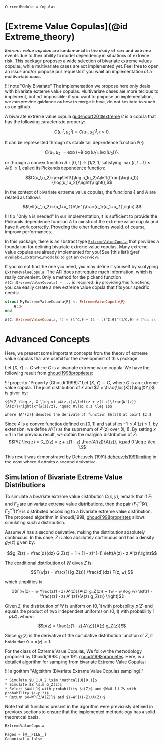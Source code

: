 ```@meta
CurrentModule = Copulas
```

# [Extreme Value Copulas](@id Extreme_theory)

*Extreme value copulas* are fundamental in the study of rare and extreme events due to their ability to model dependency in situations of extreme risk. This package proposes a wide selection of bivariate extreme values copulas, while multivariate cases are not implemented yet. Feel free to open an issue and/or propose pull requests if you want an implementation of a multivariate case. 

!!! note "Only Bivariate"
    The implementation we propose here only deals with bivariate extreme value copulas. Multivariate cases are more tedious to implement, but not impossible: if you want to propose an implementation, we can provide guidance on how to merge it here, do not hesitate to reach us on github.

A bivariate extreme value copula [gudendorf2010extreme](@cite) $C$ is a copula that has the following caracteristic property: 

$$C(u_1^t, u_2^t)=C(u_1,u_2)^t, t > 0.$$

It can be represented through its stable tail dependence function $\ell(\cdot)$:

$$C(u_1, u_2)=\exp\{-\ell(\log(u_1),\log(u_2))\},$$

or through a convex function $A: [0,1] \to [1/2, 1]$ satisfying $\max(t, t-1)\leq A(t) \leq 1,$ called its Pickands dependence function:

$$C(u_1,u_2)=\exp\left\{\log(u_1u_2)A\left(\frac{\log(u_1)}{\log(u_1u_2)}\right)\right\},$$

In the context of bivariate extreme value copulas, the functions $\ell$ and $A$ are related as follows:

$$\ell(u_1,u_2)=(u_1+u_2)A\left(\frac{u_1}{u_1+u_2}\right).$$

!!! tip "Only `A` is needed"
    In our implementation, it is sufficient to provide the Pickands dependence function $A$ to construct the extreme value copula and have it work correctly. Providing the other functions would, of course, improve performances.

In this package, there is an abstract type [`ExtremeValueCopula`](@ref) that provides a foundation for defining bivariate extreme value copulas. Many extreme value copulas are already implemented for you! See [this list](@ref available_extreme_models) to get an overview.

If you do not find the one you need, you may define it yourself by subtyping `ExtremeValueCopula`. The API does not require much information, which is really convenient. Only a method for the pickand function `A(C::ExtremeValueCopula) = ...` is required. By providing this functions, you can easily create a new extreme value copula that fits your specific needs:

```julia
struct MyExtremeValueCopula{P} <: ExtremeValueCopula{P}
    θ::P
end

A(C::ExtremeValueCopula, t) = (t^C.θ + (1 - t)^C.θ)^(1/C.θ) # This is the Pickands function of the Logistic (Gumbel) Copula
```

# Advanced Concepts

Here, we present some important concepts from the theory of extreme value copulas that are useful for the development of this package.

Let $(X,Y) \sim C$ where $C$ is a bivariate extreme value copula. We have the following result from [ghoudi1998proprietes](@cite):

!!! property "Property (Ghoudi 1998):"
    Let $(X, Y) \sim C$, where $C$ is an extreme value copula. The joint distribution of $X$ and $Z = \frac{\log(X)}{\log(XY)}$ is given by:

    $$P(Z \leq z, X \leq x) =G(z,x)=\left(z + z(1-z)\frac{A'(z)}{A(z)}\right)x^{A(z)/z}, \quad 0\leq x,z \leq 1$$ 

    where $A'(z)$ denotes the derivate of function $A(z)$ at point $z.$

Since $A$ is a convex function defined on $[0, 1]$ and satisfies $-1 \leq A'(z) \leq 1$, by extension, we define $A'(1)$ as the supremum of $A'(z)$ over $(0, 1)$. By setting $x = 1$ in the previous result, we obtain the marginal distribution of $Z$:
$$P(Z \leq z) = G_Z(z) = z + z(1 - z) \frac{A'(z)}{A(z)}, \quad 0 \leq z \leq 1.$$

This result was demonstrated by Deheuvels (1991) [deheuvels1991limiting](@cite) in the case where $A$ admits a second derivative.


## Simulation of Bivariate Extreme Value Distributions

To simulate a bivariate extreme value distribution $C(x, y)$, remark that if $F_1$ and $F_2$ are univariate extreme value distributions, then the pair $( F_1^{-1}(X), F_2^{-1}(Y) )$ is distributed according to a bivariate extreme value distribution. The proposed algorithm in Ghoudi,1998, [ghoudi1998proprietes](@cite) allows simulating such a distribution.

Assume $A$ has a second derivative, making the distribution absolutely continuous. In this case, $Z$ is also absolutely continuous and has a density $g_Z(z)$ given by:

$$g_Z(z) = \frac{d}{dz} G_Z(z) = 1 + (1 - z)^{-1} \left(A(z) - z A'(z)\right)$$

The conditional distribution of $W$ given $Z$ is:

$$F(w|z) = \frac{1}{g_Z(z)} \frac{d}{dz} F(z, w),$$ 

which simplifies to:

$$F(w|z) = w \frac{z(1 - z) A'(z)}{A(z) g_Z(z)} + (w - w \log w) \left(1 - \frac{z(1 - z) A''(z)}{A(z) g_Z(z)} \right)$$

Given $Z$, the distribution of $W$ is uniform on $(0, 1)$ with probability $p(Z)$ and equals the product of two independent uniforms on $(0, 1)$ with probability $1 - p(Z)$, where:

$$p(z) = \frac{z(1 - z) A'(z)}{A(z) g_Z(z)}$$

Since $g_Z(z)$ is the derivative of the cumulative distribution function of $Z$, it holds that $0 \leq p(z) \leq 1$.

For the class of Extreme Value Copulas, We follow the methodology proposed by Ghoudi,1998. page 191. [ghoudi1998proprietes](@cite). Here, is a detailed algorithm for sampling from bivariate Extreme Value Copulas:

!!! algorithm "Algotithm (Bivariate Extreme Value Copulas sampling):"

    * Simulate $U_1,U_2 \sim \mathcal{U}[0,1]$
    * Simulate $Z \sim G_Z(z)$ 
    * Select $W=U_1$ with probability $p(Z)$ and $W=U_1U_2$ with probability $1-p(Z)$
    * Return $X=W^{Z/A(Z)}$ and $Y=W^{(1-Z)/A(Z)}$  

Note that all functions present in the algorithm were previously defined in previous sections to ensure that the implemented methodology has a solid theoretical basis.

```@docs
ExtremeValueCopula
```

```@bibliography
Pages = [@__FILE__]
Canonical = false
```
